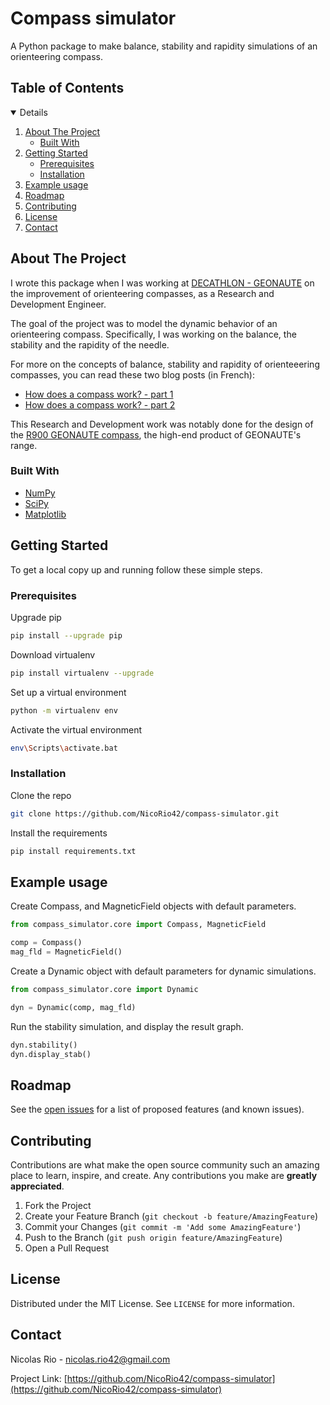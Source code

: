 # Compass simulator

A Python package to make balance, stability and rapidity simulations of an orienteering compass.

## Table of Contents
<!-- TABLE OF CONTENTS -->
<details open="open">
  <ol>
    <li>
      <a href="#about-the-project">About The Project</a>
      <ul>
        <li><a href="#built-with">Built With</a></li>
      </ul>
    </li>
    <li>
      <a href="#getting-started">Getting Started</a>
      <ul>
        <li><a href="#prerequisites">Prerequisites</a></li>
        <li><a href="#installation">Installation</a></li>
      </ul>
    </li>
    <li><a href="#example-usage">Example usage</a></li>
    <li><a href="#roadmap">Roadmap</a></li>
    <li><a href="#contributing">Contributing</a></li>
    <li><a href="#license">License</a></li>
    <li><a href="#contact">Contact</a></li>
  </ol>
</details>

<!-- ABOUT THE PROJECT -->
## About The Project

I wrote this package when I was working at [DECATHLON - GEONAUTE](https://www.decathlon.fr/sport/c0-tous-les-sports/c1-course-d-orientation/_/N-13kthf7) on the improvement of orienteering compasses, as a Research and Development Engineer.

The goal of the project was to model the dynamic behavior of an orienteering compass. Specifically, I was working on the balance, the stability and the rapidity of the needle.

For more on the concepts of balance, stability and rapidity of orienteeering compasses, you can read these two blog posts (in French):
- [How does a compass work? - part 1](https://interpost.fr/article?id=19)
- [How does a compass work? - part 2](https://interpost.fr/article?id=27)

This Research and Development work was notably done for the design of the [R900 GEONAUTE compass](https://www.decathlon.fr/p/boussole-pouce-gauche-pour-course-d-orientation-racer-900-noir/_/R-p-313026?mc=8576047), the high-end product of GEONAUTE's range.

### Built With

* [NumPy](https://numpy.org/)
* [SciPy](https://scipy.org/)
* [Matplotlib](https://matplotlib.org/)


<!-- GETTING STARTED -->
## Getting Started

To get a local copy up and running follow these simple steps.

### Prerequisites

Upgrade pip
```sh
pip install --upgrade pip
```
Download virtualenv
```sh
pip install virtualenv --upgrade
```
Set up a virtual environment
```sh
python -m virtualenv env
```
Activate the virtual environment
```sh
env\Scripts\activate.bat
```

### Installation

Clone the repo
```sh
git clone https://github.com/NicoRio42/compass-simulator.git
```
Install the requirements
```sh
pip install requirements.txt
```


<!-- USAGE EXAMPLES -->
## Example usage

Create Compass, and MagneticField objects with default parameters.
```py
from compass_simulator.core import Compass, MagneticField

comp = Compass()
mag_fld = MagneticField()
```

Create a Dynamic object with default parameters for dynamic simulations.
```py
from compass_simulator.core import Dynamic

dyn = Dynamic(comp, mag_fld)
```

Run the stability simulation, and display the result graph.
```py
dyn.stability()
dyn.display_stab()
```

<!-- ROADMAP -->
## Roadmap

See the [open issues](https://github.com/NicoRio42/compass-simulator/issues) for a list of proposed features (and known issues).



<!-- CONTRIBUTING -->
## Contributing

Contributions are what make the open source community such an amazing place to learn, inspire, and create. Any contributions you make are **greatly appreciated**.

1. Fork the Project
2. Create your Feature Branch (`git checkout -b feature/AmazingFeature`)
3. Commit your Changes (`git commit -m 'Add some AmazingFeature'`)
4. Push to the Branch (`git push origin feature/AmazingFeature`)
5. Open a Pull Request



<!-- LICENSE -->
## License

Distributed under the MIT License. See `LICENSE` for more information.



<!-- CONTACT -->
## Contact

Nicolas Rio - nicolas.rio42@gmail.com

Project Link: [https://github.com/NicoRio42/compass-simulator](https://github.com/NicoRio42/compass-simulator)